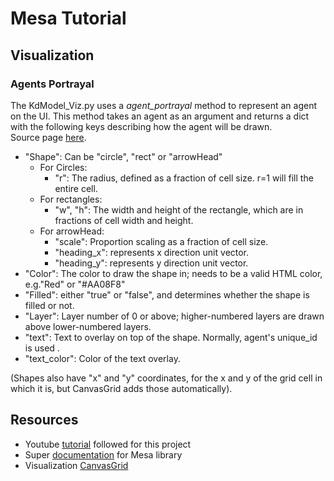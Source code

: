 # Mesa Tutorial


## Visualization

### Agents Portrayal

The KdModel_Viz.py uses a *agent_portrayal* method to represent an agent on the UI. This method takes an agent as an argument and returns a dict with the following keys describing how the agent will be drawn.<br>
Source page [here](https://mesa.readthedocs.io/en/main/modular-visualization.html).

- "Shape": Can be "circle", "rect" or "arrowHead"
    - For Circles:
        - "r": The radius, defined as a fraction of cell size. r=1 will fill the entire cell.
    - For rectangles:
        - "w", "h": The width and height of the rectangle, which are in fractions of cell width and height.
    - For arrowHead:
        - "scale": Proportion scaling as a fraction of cell size.
        - "heading_x": represents x direction unit vector.
        - "heading_y": represents y direction unit vector.
- "Color": The color to draw the shape in; needs to be a valid HTML color, e.g."Red" or "#AA08F8"
- "Filled": either "true" or "false", and determines whether the shape is filled or not.
- "Layer": Layer number of 0 or above; higher-numbered layers are drawn above lower-numbered layers.
- "text": Text to overlay on top of the shape. Normally, agent's unique_id is used .
- "text_color": Color of the text overlay.

(Shapes also have "x" and "y" coordinates, for the x and y of the grid cell in which it is, but CanvasGrid adds those automatically).

## Resources
- Youtube [tutorial](https://www.youtube.com/watch?v=fUrUWnWGHEQ&list=PLF0b3ThojznRpQOd7iFukqXybbMV_vwZn&index=1) followed for this project
- Super [documentation](https://mesa.readthedocs.io/en/latest/apis/time.html) for Mesa library
- Visualization [CanvasGrid](https://mesa.readthedocs.io/en/main/tutorials/adv_tutorial_legacy.html)
